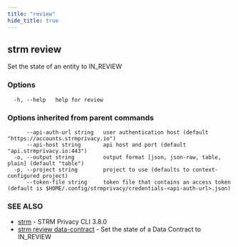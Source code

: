 ```yaml
---
title: "review"
hide_title: true
---
```

## strm review

Set the state of an entity to IN_REVIEW

### Options

```
  -h, --help   help for review
```

### Options inherited from parent commands

```
      --api-auth-url string   user authentication host (default "https://accounts.strmprivacy.io")
      --api-host string       api host and port (default "api.strmprivacy.io:443")
  -o, --output string         output format [json, json-raw, table, plain] (default "table")
  -p, --project string        project to use (defaults to context-configured project)
      --token-file string     token file that contains an access token (default is $HOME/.config/strmprivacy/credentials-<api-auth-url>.json)
```

### SEE ALSO

* [strm](docs/04-reference/01-cli-reference/strm/index.md)	 - STRM Privacy CLI 3.8.0
* [strm review data-contract](docs/04-reference/01-cli-reference/strm/review/data-contract.md)	 - Set the state of a Data Contract to IN_REVIEW

